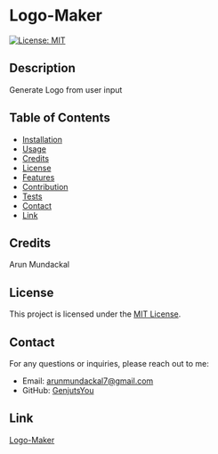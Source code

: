 # Logo-Maker

[![License: MIT](https://img.shields.io/badge/License-MIT-yellow.svg)](https://opensource.org/licenses/MIT)

## Description

Generate Logo from user input

## Table of Contents

- [Installation](#installation)
- [Usage](#usage)
- [Credits](#credits)
- [License](#license)
- [Features](#features)
- [Contribution](#contribution)
- [Tests](#tests)
- [Contact](#contact)
- [Link](#link)

## Credits

Arun Mundackal

## License

This project is licensed under the [MIT License](https://opensource.org/licenses/MIT).

## Contact
For any questions or inquiries, please reach out to me:
- Email: arunmundackal7@gmail.com
- GitHub: [GenjutsYou](https://github.com/GenjutsYou)

## Link

[Logo-Maker](https://drive.google.com/file/d/1iyOjCNEpaBkQG9jVwinFlfy8VuS3MIUZ/view)
